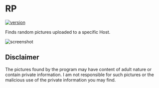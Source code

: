 # RP
[![version](https://img.shields.io/badge/version-1.0.0-green.svg)](https://semver.org)

Finds random pictures uploaded to a specific Host.

![screenshot](https://snag.gy/I2Bhla.jpg)

## Disclaimer
The pictures found by the program may have content of adult nature or contain private information. 
I am not responsible for such pictures or the malicious use of the private information you may find. 
